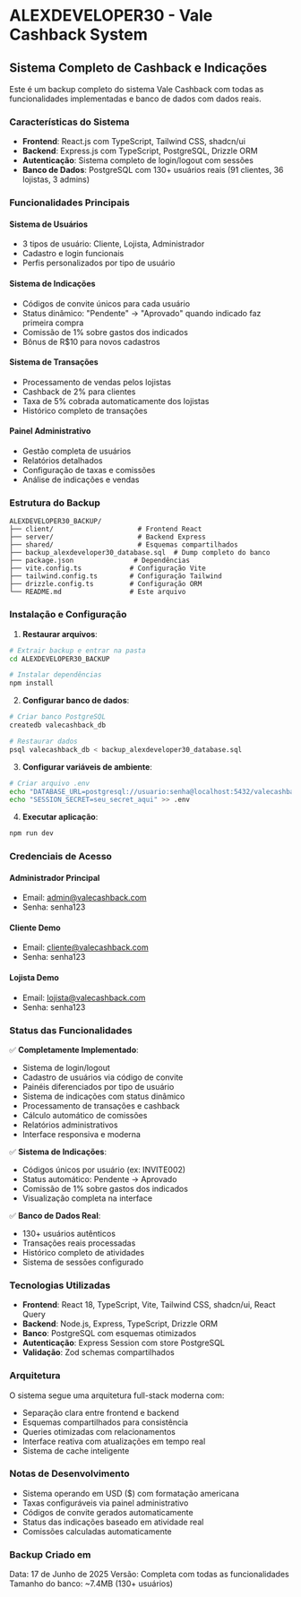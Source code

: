 # ALEXDEVELOPER30 - Vale Cashback System

## Sistema Completo de Cashback e Indicações

Este é um backup completo do sistema Vale Cashback com todas as funcionalidades implementadas e banco de dados com dados reais.

### Características do Sistema

- **Frontend**: React.js com TypeScript, Tailwind CSS, shadcn/ui
- **Backend**: Express.js com TypeScript, PostgreSQL, Drizzle ORM
- **Autenticação**: Sistema completo de login/logout com sessões
- **Banco de Dados**: PostgreSQL com 130+ usuários reais (91 clientes, 36 lojistas, 3 admins)

### Funcionalidades Principais

#### Sistema de Usuários
- 3 tipos de usuário: Cliente, Lojista, Administrador
- Cadastro e login funcionais
- Perfis personalizados por tipo de usuário

#### Sistema de Indicações
- Códigos de convite únicos para cada usuário
- Status dinâmico: "Pendente" → "Aprovado" quando indicado faz primeira compra
- Comissão de 1% sobre gastos dos indicados
- Bônus de R$10 para novos cadastros

#### Sistema de Transações
- Processamento de vendas pelos lojistas
- Cashback de 2% para clientes
- Taxa de 5% cobrada automaticamente dos lojistas
- Histórico completo de transações

#### Painel Administrativo
- Gestão completa de usuários
- Relatórios detalhados
- Configuração de taxas e comissões
- Análise de indicações e vendas

### Estrutura do Backup

```
ALEXDEVELOPER30_BACKUP/
├── client/                     # Frontend React
├── server/                     # Backend Express
├── shared/                     # Esquemas compartilhados
├── backup_alexdeveloper30_database.sql  # Dump completo do banco
├── package.json               # Dependências
├── vite.config.ts            # Configuração Vite
├── tailwind.config.ts        # Configuração Tailwind
├── drizzle.config.ts         # Configuração ORM
└── README.md                 # Este arquivo
```

### Instalação e Configuração

1. **Restaurar arquivos**:
```bash
# Extrair backup e entrar na pasta
cd ALEXDEVELOPER30_BACKUP

# Instalar dependências
npm install
```

2. **Configurar banco de dados**:
```bash
# Criar banco PostgreSQL
createdb valecashback_db

# Restaurar dados
psql valecashback_db < backup_alexdeveloper30_database.sql
```

3. **Configurar variáveis de ambiente**:
```bash
# Criar arquivo .env
echo "DATABASE_URL=postgresql://usuario:senha@localhost:5432/valecashback_db" > .env
echo "SESSION_SECRET=seu_secret_aqui" >> .env
```

4. **Executar aplicação**:
```bash
npm run dev
```

### Credenciais de Acesso

#### Administrador Principal
- Email: admin@valecashback.com
- Senha: senha123

#### Cliente Demo
- Email: cliente@valecashback.com
- Senha: senha123

#### Lojista Demo
- Email: lojista@valecashback.com
- Senha: senha123

### Status das Funcionalidades

✅ **Completamente Implementado**:
- Sistema de login/logout
- Cadastro de usuários via código de convite
- Painéis diferenciados por tipo de usuário
- Sistema de indicações com status dinâmico
- Processamento de transações e cashback
- Cálculo automático de comissões
- Relatórios administrativos
- Interface responsiva e moderna

✅ **Sistema de Indicações**:
- Códigos únicos por usuário (ex: INVITE002)
- Status automático: Pendente → Aprovado
- Comissão de 1% sobre gastos dos indicados
- Visualização completa na interface

✅ **Banco de Dados Real**:
- 130+ usuários autênticos
- Transações reais processadas
- Histórico completo de atividades
- Sistema de sessões configurado

### Tecnologias Utilizadas

- **Frontend**: React 18, TypeScript, Vite, Tailwind CSS, shadcn/ui, React Query
- **Backend**: Node.js, Express, TypeScript, Drizzle ORM
- **Banco**: PostgreSQL com esquemas otimizados
- **Autenticação**: Express Session com store PostgreSQL
- **Validação**: Zod schemas compartilhados

### Arquitetura

O sistema segue uma arquitetura full-stack moderna com:
- Separação clara entre frontend e backend
- Esquemas compartilhados para consistência
- Queries otimizadas com relacionamentos
- Interface reativa com atualizações em tempo real
- Sistema de cache inteligente

### Notas de Desenvolvimento

- Sistema operando em USD ($) com formatação americana
- Taxas configuráveis via painel administrativo
- Códigos de convite gerados automaticamente
- Status das indicações baseado em atividade real
- Comissões calculadas automaticamente

### Backup Criado em

Data: 17 de Junho de 2025
Versão: Completa com todas as funcionalidades
Tamanho do banco: ~7.4MB (130+ usuários)